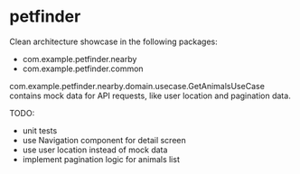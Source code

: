 # petfinder
Clean architecture showcase in the following packages:
- com.example.petfinder.nearby
- com.example.petfinder.common

com.example.petfinder.nearby.domain.usecase.GetAnimalsUseCase contains mock data for API requests, like user location and pagination data.

TODO:
- unit tests
- use Navigation component for detail screen
- use user location instead of mock data
- implement pagination logic for animals list
